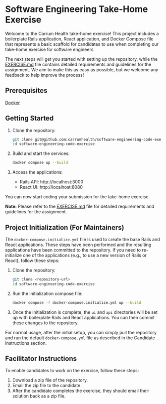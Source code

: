 # Software Engineering Take-Home Exercise

Welcome to the Carrum Health take-home exercise! This project includes a boilerplate Rails application, React application, and Docker Compose file that represents a basic scaffold for candidates to use when completing our take-home exercise for software engineers.

The next steps will get you started with setting up the repository, while the [EXERCISE.md](./EXERCISE.md) file contains detailed requirements and guidelines for the assignment. We aim to make this as easy as possible, but we welcome any feedback to help improve the process!

## Prerequisites

[Docker](https://www.docker.com/)

## Getting Started

1. Clone the repository:
   ```sh
   git clone git@github.com:carrumhealth/software-engineering-code-exercise.git
   cd software-engineering-code-exercise
   ```

2. Build and start the services:
   ```sh
   docker compose up --build
   ```

3. Access the applications:
   - Rails API: http://localhost:3000
   - React UI: http://localhost:8080

You can now start coding your submission for the take-home exercise.

**Note:** Please refer to the [EXERCISE.md](./EXERCISE.md) file for detailed requirements and guidelines for the assignment.

## Project Initialization (For Maintainers)

The `docker-compose.initialize.yml` file is used to create the base Rails and React applications. These steps have been performed and the resulting applications have been committed to the repository. If you need to re-initialize one of the applications (e.g., to use a new version of Rails or React), follow these steps:

1. Clone the repository:
   ```sh
   git clone <repository-url>
   cd software-engineering-code-exercise
   ```

2. Run the initialization compose file:
   ```sh
   docker compose -f docker-compose.initialize.yml up --build
   ```

3. Once the initialization is complete, the `ui` and `api` directories will be set up with boilerplate Rails and React applications. You can then commit these changes to the repository.

For normal usage, after the initial setup, you can simply pull the repository and run the default `docker-compose.yml` file as described in the Candidate Instructions section.

## Facilitator Instructions

To enable candidates to work on the exercise, follow these steps:

1. Download a zip file of the repository.
2. Email the zip file to the candidate.
3. After the candidate completes the exercise, they should email their solution back as a zip file.
